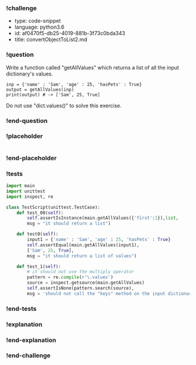 ### !challenge

* type: code-snippet
* language: python3.6
* id: af0470f5-db25-4019-881b-3f73c0bda343
* title: convertObjectToList2.md

### !question

Write a function called "getAllValues" which returns a list of all the input dictionary's values.

```
inp = {'name' : 'Sam', 'age' : 25, 'hasPets' : True}
output = getAllValues(inp)
print(output) # -> ['Sam', 25, True]
```

Do not use "dict.values()" to solve this exercise.

### !end-question

### !placeholder

```python

```

### !end-placeholder

### !tests

```python
import main
import unittest
import inspect, re

class TestScript(unittest.TestCase):
    def test_00(self):
        self.assertIsInstance(main.getAllValues({'first':1}),list,
        msg = "it should return a list")

    def test0(self):
        input1 = {'name' : 'Sam', 'age' : 25, 'hasPets' : True}
        self.assertEqual(main.getAllValues(input1),
        ['Sam', 25, True],
        msg = "it should return a list of values")

    def test_1(self):
        # it should not use the multiply operator
        pattern = re.compile(r'\.values')
        source = inspect.getsource(main.getAllValues)
        self.assertIsNone(pattern.search(source),
        msg = 'should not call the "keys" method on the input dictionary in the function body')

```

### !end-tests

### !explanation

### !end-explanation

### !end-challenge
